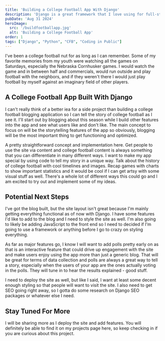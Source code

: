 ```yaml
---
title: 'Building a College Football App With Django'
description: 'Django is a great framework that I love using for full-stack development because the opinionated nature of it makes it pretty straightforward when building apps. I think it will be perfect for this app idea.'
pubDate: 'Aug 31 2024'
heroImage: 
  src: '/buildfootballapp.jpg'
  alt: 'Building a College Football App'
order: 1
tags: ["Django", "Python", "CFB", "Coding in Public"]
---
```


I've been a college football nut for as long as I can remember. Some of my favorite memories from my youth were watching all the games on Saturdays, especially the Nebraska Cornhusker games. I would watch the game and in between half and commercials, would run outside and play football with the neighbors, and if they weren't there I would just play football by myself against an imaginary field of other players.

## A College Football App Built With Django

I can't really think of a better iea for a side project than building a college football blogging application so I can tell the story of college football as I see it. I'll start out by blogging about this season while I build other features into the app and see what users like and don't like. The main concept to focus on will be the storytelling features of the app so obviously, blogging will be the most important thing to get functioning and optimized.

A pretty straightforward concept and implementation here. Get people to use the site via content and college football content is always something that you can differentiate in many different ways. I want to make my app special by using code to tell my story in a unique way. Talk about the history of college football with cool timelines and images. Recap games with charts to show important statistics and it would be cool if I can get artsy with some visual stuff as well. There's a whole lot of different ways this could go and I am excited to try out and implement some of my ideas.

## Potential Next Steps

I've got the blog built, but the site layout isn't great because I'm mainly getting everything functional as of now with Django. I have some features I'd like to add to the blog and I need to style the site as well. I'm also going to likely be adding JavaScript to the front end so I need to decided if I'm going to use a framework or anything before I go to crazy on styling everything. 

As far as major features go, I know I will want to add polls pretty early on as that is an interactive feature that could drive up engagement with the site and make users enjoy using the app more than just a generic blog. That will be great for terms of data collection and polls are always a great way to tell a story, especially when the users of your app are the ones actually voting in the polls. They will tune in to hear the results explained - good stuff.

I need to deploy the site as well, but like I said, I want at least some decent enough styling so that people will want to visit the site. I also need to get SEO going right away, so I gotta do some research on Django SEO packages or whatever else I need.

## Stay Tuned For More

I will be sharing more as I deploy the site and add features. You will definitely be able to find it on my projects page here, so keep checking in if you are curious about this project.
